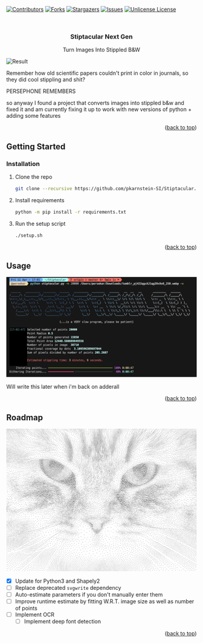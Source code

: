 <!-- Improved compatibility of back to top link: See: https://github.com/othneildrew/Best-README-Template/pull/73 -->
<a id="readme-top"></a>
<!--
*** Thanks for checking out the Best-README-Template. If you have a suggestion
*** that would make this better, please fork the repo and create a pull request
*** or simply open an issue with the tag "enhancement".
*** Don't forget to give the project a star!
*** Thanks again! Now go create something AMAZING! :D
-->



<!-- PROJECT SHIELDS -->
<!--
*** I'm using markdown "reference style" links for readability.
*** Reference links are enclosed in brackets [ ] instead of parentheses ( ).
*** See the bottom of this document for the declaration of the reference variables
*** for contributors-url, forks-url, etc. This is an optional, concise syntax you may use.
*** https://www.markdownguide.org/basic-syntax/#reference-style-links
-->
[![Contributors][contributors-shield]][contributors-url]
[![Forks][forks-shield]][forks-url]
[![Stargazers][stars-shield]][stars-url]
[![Issues][issues-shield]][issues-url]
[![Unlicense License][license-shield]][license-url]



<!-- PROJECT LOGO -->
<br />
<div align="center">
  <h3 align="center">Stiptacular Next Gen</h3>

  <p align="center">
    Turn Images Into Stippled B&W
  </p>
</div>


<!-- ABOUT THE PROJECT -->
![Result](assets/stippled-example.png)

Remember how old scientific papers couldn't print in color in journals, so they did cool stippling and shit?

PERSEPHONE REMEMBERS

so anyway I found a project that converts images into stippled b&w and fixed it and am currently fixing it up to work with new versions of python + adding some features

<p align="right">(<a href="#readme-top">back to top</a>)</p>


<!-- GETTING STARTED -->
## Getting Started

### Installation

1. Clone the repo
   ```sh
   git clone --recursive https://github.com/pkarnstein-SI/Stiptacular.git
   ```
2. Install requirements
   ```sh
   python -m pip install -r requirements.txt
   ```
2. Run the setup script
   ```sh
   ./setup.sh
   ```



<p align="right">(<a href="#readme-top">back to top</a>)</p>



<!-- USAGE EXAMPLES -->
## Usage

![Runtime](assets/runtime.png)

Will write this later when i'm back on adderall

<p align="right">(<a href="#readme-top">back to top</a>)</p>



<!-- ROADMAP -->
## Roadmap

![Result](assets/stippled-cat.png)


- [x] Update for Python3 and Shapely2
- [ ] Replace deprecated ``svgwrite`` dependency
- [ ] Auto-estimate parameters if you don't manually enter them
- [ ] Improve runtime estimate by fitting W.R.T. image size as well as number of points
- [ ] Implement OCR
    - [ ] Implement deep font detection

<p align="right">(<a href="#readme-top">back to top</a>)</p>

<!-- ## Star History

[![Star History Chart](https://api.star-history.com/svg?repos=pkarnstein-SI/Stiptacular&type=Date)](https://www.star-history.com/#pkarnstein-SI/Stiptacular&Date) -->


<!-- MARKDOWN LINKS & IMAGES -->
<!-- https://www.markdownguide.org/basic-syntax/#reference-style-links -->
[contributors-shield]: https://img.shields.io/github/contributors/pkarnstein-SI/Stiptacular?style=for-the-badge
[contributors-url]: https://github.com/othneildrew/Best-README-Template/graphs/contributors
[forks-shield]: https://img.shields.io/github/forks/pkarnstein-SI/Stiptacular?style=for-the-badge
[forks-url]: https://github.com/othneildrew/Best-README-Template/network/members
[stars-shield]: https://img.shields.io/github/stars/pkarnstein-SI/Stiptacular?style=for-the-badge
[stars-url]: https://github.com/othneildrew/Best-README-Template/stargazers
[issues-shield]: https://img.shields.io/github/issues/pkarnstein-SI/Stiptacular?style=for-the-badge
[issues-url]: https://github.com/othneildrew/Best-README-Template/issues
[license-shield]: https://img.shields.io/github/license/pkarnstein-SI/Stiptacular?style=for-the-badge
[license-url]: https://github.com/othneildrew/Best-README-Template/blob/master/LICENSE.txt
[linkedin-shield]: https://img.shields.io/badge/-LinkedIn-black.svg?style=for-the-badge&logo=linkedin&colorB=555
